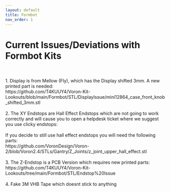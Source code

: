 ```yaml
---
layout: default
title: Formbot
nav_order: 1
---
```


# Current Issues/Deviations with Formbot Kits

<br>
<br>
1. Display is from Mellow (Fly), which has the Display shifted 3mm. A new printed part is needed: 
<br>https://github.com/T4KUUY4/Voron-Kit-Lookouts/blob/main/Formbot/STL/DisplayIssue/mini12864_case_front_knob_shifted_3mm.stl
<br>
<br>
2. The XY Endstops are Hall Effect Endstops which are not going to work correctly and will cause you to open a helpdesk ticket where we suggest you use clicky endstops:
<br>
<br> If you decide to still use hall effect endstops you will need the following parts:
<br>https://github.com/VoronDesign/Voron-2/blob/Voron2.4/STLs/Gantry/Z_Joints/z_joint_upper_hall_effect.stl 
<br>
<br>
3. The Z-Endstop is a PCB Version which requires new printed parts:
<br>https://github.com/T4KUUY4/Voron-Kit-Lookouts/tree/main/Formbot/STL/Endstop%20Issue
<br>
<br>
4. Fake 3M VHB Tape which doesnt stick to anything
